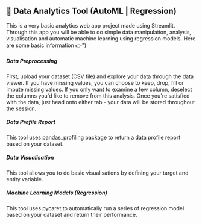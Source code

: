## 👋 Data Analytics Tool (AutoML | Regression)  
This is a very basic analytics web app project made using Streamlit. Through this app you will be able to do simple data manipulation, analysis, visualisation and automatic machine learning using regression models. Here are some basic information 👉")
##### Data Preprocessing
First, upload your dataset (CSV file) and explore your data through the data viewer. If you have missing values, you can choose to keep, drop, fill or impute missing values. If you only want to examine a few column, deselect the columns you'd like to remove from this analysis. Once you're satisfied with the data, just head onto either tab - your data will be stored throughout the session.
##### Data Profile Report
This tool uses pandas_profiling package to return a data profile report based on your dataset.
##### Data Visualisation
This tool allows you to do basic visualisations by defining your target and entity variable.
##### Machine Learning Models (Regression)
This tool uses pycaret to automatically run a series of regression model based on your dataset and return their performance.

    

